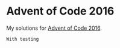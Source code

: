 Advent of Code 2016
===================

My solutions for [Advent of Code 2016](https://adventofcode.com/2016).

~~~~
With testing
~~~~